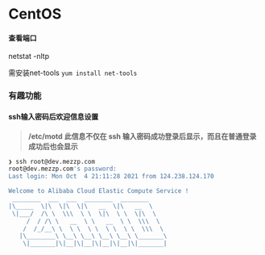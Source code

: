 # CentOS

#### 查看端口

netstat -nltp

需安装net-tools `yum install net-tools`

### 有趣功能

####  ssh输入密码后欢迎信息设置

> **/etc/motd**	**此信息不仅在 ssh 输入密码成功登录后显示，而且在普通登录成功后也会显示**

```bash
❯ ssh root@dev.mezzp.com
root@dev.mezzp.com's password:
Last login: Mon Oct  4 21:11:28 2021 from 124.238.124.170

Welcome to Alibaba Cloud Elastic Compute Service !
 ________  ___  ___  ________  ________
|\_____  \|\  \|\  \|\   __  \|\   __  \
 \|___/  /\ \  \\\  \ \  \|\  \ \  \|\  \
     /  / /\ \   __  \ \   __  \ \  \\\  \
    /  /_/__\ \  \ \  \ \  \ \  \ \  \\\  \
   |\________\ \__\ \__\ \__\ \__\ \_______\
    \|_______|\|__|\|__|\|__|\|__|\|_______|
```

